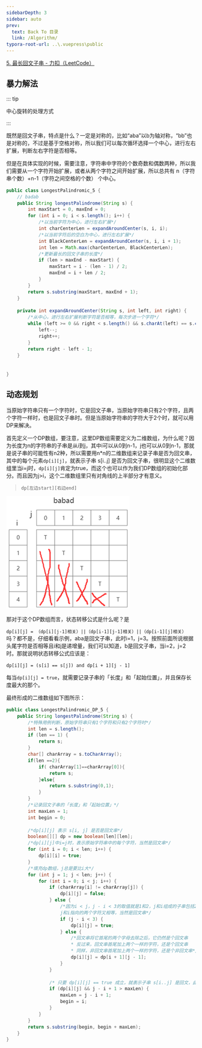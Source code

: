 ```yaml
---
sidebarDepth: 3
sidebar: auto
prev:
  text: Back To 目录
  link: /Algorithm/
typora-root-url: ..\.vuepress\public
---
```


[5. 最长回文子串 - 力扣（LeetCode）](https://leetcode.cn/problems/longest-palindromic-substring/)



## 暴力解法

::: tip

中心旋转的处理方式

:::

既然是回文子串，特点是什么？一定是对称的，比如“aba”以b为轴对称，“bb”也是对称的，不过是基于空格对称，所以我们可以每次循环选择一个中心，进行左右扩展，判断左右字符是否相等。

但是在具体实现的时候，需要注意，字符串中字符的个数奇数和偶数两种，所以我们需要从一个字符开始扩展，或者从两个字符之间开始扩展，所以总共有 n（字符串个数）+n-1（字符之间空格的个数） 个中心。

```java
public class LongestPalindromic_5 {
    // badab
    public String longestPalindrome(String s) {
        int maxStart = 0, maxEnd = 0;
        for (int i = 0; i < s.length(); i++) {
            /*以当前字符为中心，进行左右扩展*/
            int charCenterLen = expandAroundCenter(s, i, i);
            /*以当前字符后的空白为中心，进行左右扩展*/
            int BlackCenterLen = expandAroundCenter(s, i, i + 1);
            int len = Math.max(charCenterLen, BlackCenterLen);
            /*更新最长的回文子串的长度*/
            if (len > maxEnd - maxStart) {
                maxStart = i - (len - 1) / 2;
                maxEnd = i + len / 2;
            }
        }
        return s.substring(maxStart, maxEnd + 1);
    }

    private int expandAroundCenter(String s, int left, int right) {
        /*从中心，进行左右扩展判断字符是否相等，每次步进一个字符*/
        while (left >= 0 && right < s.length() && s.charAt(left) == s.charAt(right)) {
            left--;
            right++;
        }
        return right - left - 1;
    }


}
```



## 动态规划

当原始字符串只有一个字符时，它是回文子串，当原始字符串只有2个字符，且两个字符一样时，也是回文子串时。但是当原始字符串的字符大于2个时，就可以用DP来解决。

首先定义一个DP数组，要注意，这里DP数组需要定义为二维数组，为什么呢？因为长度为n的字符串的子串是从i到j，其中i可以从0到n-1，j也可以从0到n-1，那就是说子串的可能性有n2种，所以需要用n*n的二维数组来记录子串是否为回文串，其中的每个元素`dp[i][j]`，就表示子串 s[i..j] 是否为回文子串，很明显这个二维数组里当i=j时，`dp[i][j]`肯定为true，而这个也可以作为我们DP数组的初始化部分。而且因为j>i，这个二维数组里只有对角线的上半部分才有意义。

> `dp[左边start][右边end]`

![image-20230421114846545](/images/algorithm/image-20230421114846545.png)

那对于这个DP数组而言，状态转移公式是什么呢？是

`dp[i][j] = （dp[i][j-1]相关）||（dp[i-1][j-1]相关）||（dp[i-1][j]相关）`吗？都不是，仔细看看示例，aba是回文子串，此时i=1，j=3。按照前面所说根据头尾字符是否相等且i和j是递增量，我们可以知道，b是回文子串，当i=2，j=2时。那就说明状态转移公式应该是：

```
dp[i][j] = (s[i] == s[j]) and dp[i + 1][j - 1]
```

每当`dp[i][j] = true`，就需要记录子串的「长度」和「起始位置」，并且保存长度最大的那个。

最终形成的二维数组如下图所示：



```java
public class LongestPalindromic_DP_5 {
    public String longestPalindrome(String s) {
        /*特殊用例判断，原始字符串只有1个字符和只有2个字符时*/
        int len = s.length();
        if (len == 1) {
            return s;
        }
        char[] charArray = s.toCharArray();
        if(len ==2){
            if( charArray[1]==charArray[0]){
                return s;
            }else{
                return s.substring(0,1);
            }
        }
        /*记录回文子串的「长度」和「起始位置」*/
        int maxLen = 1;
        int begin = 0;

        /*dp[i][j] 表示 s[i, j] 是否是回文串*/
        boolean[][] dp = new boolean[len][len];
        /*dp[i][j]中i=j时，表示原始字符串中的每个字符，当然是回文串*/
        for (int i = 0; i < len; i++) {
            dp[i][i] = true;
        }
        /*填充dp数组，j总是要比i大*/
        for (int j = 1; j < len; j++) {
            for (int i = 0; i < j; i++) {
                if (charArray[i] != charArray[j]) {
                    dp[i][j] = false;
                } else {
                    /*因为i < j，j - i < 3的取值就是1和2，j和i组成的子串包括2个字符或者3个字符
                    j和i指向的两个字符又相等，当然是回文串*/
                    if (j - i < 3) {
                        dp[i][j] = true;
                    } else {
                        /*回文串将它首尾的两个字母去除之后，它仍然是个回文串
                        * 反过来，回文串首尾加上两个一样的字符，还是个回文串
                        * 同样，非回文串首尾加上两个一样的字符，还是个非回文串*/
                        dp[i][j] = dp[i + 1][j - 1];
                    }
                }

                /* 只要 dp[i][j] == true 成立，就表示子串 s[i..j] 是回文，此时记录回文长度和起始位置*/
                if (dp[i][j] && j - i + 1 > maxLen) {
                    maxLen = j - i + 1;
                    begin = i;
                }
            }
        }
        return s.substring(begin, begin + maxLen);
    }
}
```

